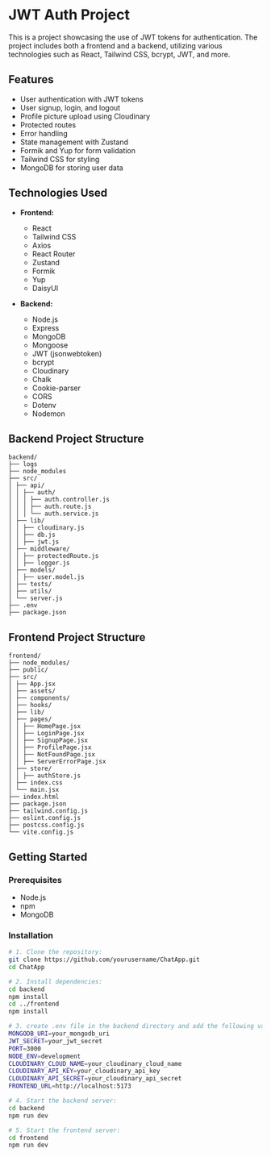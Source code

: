 # JWT Auth Project

This is a project showcasing the use of JWT tokens for authentication. The project includes both a frontend and a backend, utilizing various technologies such as React, Tailwind CSS, bcrypt, JWT, and more.

## Features
- User authentication with JWT tokens
- User signup, login, and logout
- Profile picture upload using Cloudinary
- Protected routes
- Error handling
- State management with Zustand
- Formik and Yup for form validation
- Tailwind CSS for styling
- MongoDB for storing user data

## Technologies Used

- **Frontend:**
  - React
  - Tailwind CSS
  - Axios
  - React Router
  - Zustand
  - Formik
  - Yup
  - DaisyUI

- **Backend:**
  - Node.js
  - Express
  - MongoDB
  - Mongoose
  - JWT (jsonwebtoken)
  - bcrypt
  - Cloudinary
  - Chalk
  - Cookie-parser
  - CORS
  - Dotenv
  - Nodemon

## Backend Project Structure
```
backend/ 
├── logs 
├── node_modules 
├── src/
│ ├── api/  
│ │ ├── auth/
│ │ │ ├── auth.controller.js
│ │ │ ├── auth.route.js
│ │ │ └── auth.service.js
│ ├── lib/ 
│ │ ├── cloudinary.js
│ │ ├── db.js
│ │ ├── jwt.js
│ ├── middleware/
│ │ ├── protectedRoute.js
│ │ ├── logger.js
│ ├── models/ 
│ │ ├── user.model.js
│ ├── tests/ 
│ ├── utils/ 
│ └── server.js
├── .env 
├── package.json 
```
## Frontend Project Structure
```
frontend/ 
├── node_modules/ 
├── public/ 
├── src/ 
│ ├── App.jsx 
│ ├── assets/ 
│ ├── components/  
│ ├── hooks/ 
│ ├── lib/ 
│ ├── pages/ 
│ │ ├── HomePage.jsx 
│ │ ├── LoginPage.jsx
│ │ ├── SignupPage.jsx
│ │ ├── ProfilePage.jsx
│ │ ├── NotFoundPage.jsx
│ │ ├── ServerErrorPage.jsx
│ ├── store/ 
│ │ ├── authStore.js 
│ ├── index.css 
│ └── main.jsx 
├── index.html 
├── package.json 
├── tailwind.config.js 
├── eslint.config.js 
├── postcss.config.js  
└── vite.config.js
```
## Getting Started

### Prerequisites

- Node.js
- npm
- MongoDB

### Installation

```sh
# 1. Clone the repository:
git clone https://github.com/yourusername/ChatApp.git
cd ChatApp

# 2. Install dependencies:
cd backend
npm install
cd ../frontend
npm install

# 3. create .env file in the backend directory and add the following variables:
MONGODB_URI=your_mongodb_uri
JWT_SECRET=your_jwt_secret
PORT=3000
NODE_ENV=development
CLOUDINARY_CLOUD_NAME=your_cloudinary_cloud_name
CLOUDINARY_API_KEY=your_cloudinary_api_key
CLOUDINARY_API_SECRET=your_cloudinary_api_secret
FRONTEND_URL=http://localhost:5173

# 4. Start the backend server:
cd backend
npm run dev

# 5. Start the frontend server:
cd frontend
npm run dev
```



